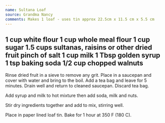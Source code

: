 ```yaml
---
name: Sultana Loaf
source: Grandma Nancy
comments: Makes 1 loaf - uses tin approx 22.5cm x 11.5 cm x 5.5 cm
---
```

1 cup white flour
1 cup whole meal flour
1 cup sugar
1.5 cups sultanas, raisins or other dried fruit
pinch of salt
1 cup milk
1 Tbsp golden syrup
1 tsp baking soda
1/2 cup chopped walnuts
---
Rinse dried fruit in a sieve to remove any grit.  Place in a saucepan and cover with water and bring to the boil.  Add a tea bag and leave for 5 minutes. Drain well and return to cleaned saucepan. Discard tea bag.
  
Add syrup and milk to hot mixture then add soda, milk and nuts.  

Stir dry ingredients together and add to mix, stirring well.

Place in paper lined loaf tin.  Bake for 1 hour at 350 F (180 C).


